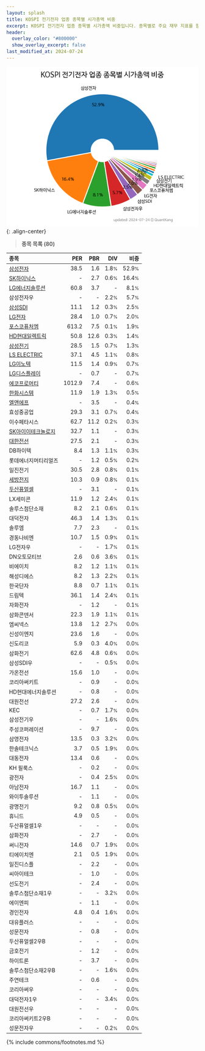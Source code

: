 ```yaml
---
layout: splash
title: KOSPI 전기전자 업종 종목별 시가총액 비중
excerpt: KOSPI 전기전자 업종 종목별 시가총액 비중입니다. 종목별로 주요 재무 지표를 함께 표시합니다.
header:
  overlay_color: "#800000"
  show_overlay_excerpt: false
last_modified_at: 2024-07-24
---
```



![KOSPI 전기전자 업종 종목별 시가총액 비중](/stats/sector/images/kospi_업종_전기전자_종목.png){: .align-center}


> **종목 목록 (80)**<a id="list"></a>

| **종목** | **PER** | **PBR** | **DIV** | **비중** |
| :------- | ------: | ------: | ------: | -------: |
| [삼성전자](/005930/) | 38.5 | 1.6 | 1.8<small>%</small> | 52.9<small>%</small> |
| [SK하이닉스](/000660/) | - | 2.7 | 0.6<small>%</small> | 16.4<small>%</small> |
| [LG에너지솔루션](/373220/) | 60.8 | 3.7 | - | 8.1<small>%</small> |
| 삼성전자우 | - | - | 2.2<small>%</small> | 5.7<small>%</small> |
| [삼성SDI](/006400/) | 11.1 | 1.2 | 0.3<small>%</small> | 2.5<small>%</small> |
| [LG전자](/066570/) | 28.4 | 1.0 | 0.7<small>%</small> | 2.0<small>%</small> |
| [포스코퓨처엠](/003670/) | 613.2 | 7.5 | 0.1<small>%</small> | 1.9<small>%</small> |
| [HD현대일렉트릭](/267260/) | 50.8 | 12.6 | 0.3<small>%</small> | 1.4<small>%</small> |
| [삼성전기](/009150/) | 28.5 | 1.5 | 0.7<small>%</small> | 1.3<small>%</small> |
| [LS ELECTRIC](/010120/) | 37.1 | 4.5 | 1.1<small>%</small> | 0.8<small>%</small> |
| [LG이노텍](/011070/) | 11.5 | 1.4 | 0.9<small>%</small> | 0.7<small>%</small> |
| [LG디스플레이](/034220/) | - | 0.7 | - | 0.7<small>%</small> |
| [에코프로머티](/450080/) | 1012.9 | 7.4 | - | 0.6<small>%</small> |
| [한화시스템](/272210/) | 11.9 | 1.9 | 1.3<small>%</small> | 0.5<small>%</small> |
| [엘앤에프](/066970/) | - | 3.5 | - | 0.4<small>%</small> |
| 효성중공업 | 29.3 | 3.1 | 0.7<small>%</small> | 0.4<small>%</small> |
| 이수페타시스 | 62.7 | 11.2 | 0.2<small>%</small> | 0.3<small>%</small> |
| [SK아이이테크놀로지](/361610/) | 32.7 | 1.1 | - | 0.3<small>%</small> |
| [대한전선](/001440/) | 27.5 | 2.1 | - | 0.3<small>%</small> |
| DB하이텍 | 8.4 | 1.3 | 1.1<small>%</small> | 0.3<small>%</small> |
| 롯데에너지머티리얼즈 | - | 1.2 | 0.5<small>%</small> | 0.2<small>%</small> |
| 일진전기 | 30.5 | 2.8 | 0.8<small>%</small> | 0.1<small>%</small> |
| [세방전지](/004490/) | 10.3 | 0.9 | 0.8<small>%</small> | 0.1<small>%</small> |
| [두산퓨얼셀](/336260/) | - | 3.1 | - | 0.1<small>%</small> |
| LX세미콘 | 11.9 | 1.2 | 2.4<small>%</small> | 0.1<small>%</small> |
| 솔루스첨단소재 | 8.2 | 2.1 | 0.6<small>%</small> | 0.1<small>%</small> |
| 대덕전자 | 46.3 | 1.4 | 1.3<small>%</small> | 0.1<small>%</small> |
| 솔루엠 | 7.7 | 2.3 | - | 0.1<small>%</small> |
| 경동나비엔 | 10.7 | 1.5 | 0.9<small>%</small> | 0.1<small>%</small> |
| LG전자우 | - | - | 1.7<small>%</small> | 0.1<small>%</small> |
| DN오토모티브 | 2.6 | 0.6 | 3.6<small>%</small> | 0.1<small>%</small> |
| 비에이치 | 8.2 | 1.2 | 1.1<small>%</small> | 0.1<small>%</small> |
| 해성디에스 | 8.2 | 1.3 | 2.2<small>%</small> | 0.1<small>%</small> |
| 한국단자 | 8.8 | 0.7 | 1.1<small>%</small> | 0.1<small>%</small> |
| 드림텍 | 36.1 | 1.4 | 2.4<small>%</small> | 0.1<small>%</small> |
| 자화전자 | - | 1.2 | - | 0.1<small>%</small> |
| 삼화콘덴서 | 22.3 | 1.9 | 1.1<small>%</small> | 0.1<small>%</small> |
| 엠씨넥스 | 13.8 | 1.2 | 2.7<small>%</small> | 0.0<small>%</small> |
| 신성이엔지 | 23.6 | 1.6 | - | 0.0<small>%</small> |
| 신도리코 | 5.9 | 0.3 | 4.0<small>%</small> | 0.0<small>%</small> |
| 삼화전기 | 62.6 | 4.8 | 0.6<small>%</small> | 0.0<small>%</small> |
| 삼성SDI우 | - | - | 0.5<small>%</small> | 0.0<small>%</small> |
| 가온전선 | 15.6 | 1.0 | - | 0.0<small>%</small> |
| 코리아써키트 | - | 0.9 | - | 0.0<small>%</small> |
| HD현대에너지솔루션 | - | 0.8 | - | 0.0<small>%</small> |
| 대원전선 | 27.2 | 2.6 | - | 0.0<small>%</small> |
| KEC | - | 0.7 | 1.7<small>%</small> | 0.0<small>%</small> |
| 삼성전기우 | - | - | 1.6<small>%</small> | 0.0<small>%</small> |
| 주성코퍼레이션 | - | 9.7 | - | 0.0<small>%</small> |
| 삼영전자 | 13.5 | 0.3 | 3.2<small>%</small> | 0.0<small>%</small> |
| 한솔테크닉스 | 3.7 | 0.5 | 1.9<small>%</small> | 0.0<small>%</small> |
| 대동전자 | 13.4 | 0.6 | - | 0.0<small>%</small> |
| KH 필룩스 | - | 0.2 | - | 0.0<small>%</small> |
| 광전자 | - | 0.4 | 2.5<small>%</small> | 0.0<small>%</small> |
| 아남전자 | 16.7 | 1.1 | - | 0.0<small>%</small> |
| 와이투솔루션 | - | 1.1 | - | 0.0<small>%</small> |
| 광명전기 | 9.2 | 0.8 | 0.5<small>%</small> | 0.0<small>%</small> |
| 휴니드 | 4.9 | 0.5 | - | 0.0<small>%</small> |
| 두산퓨얼셀1우 | - | - | - | 0.0<small>%</small> |
| 삼화전자 | - | 2.7 | - | 0.0<small>%</small> |
| 써니전자 | 14.6 | 0.7 | 1.9<small>%</small> | 0.0<small>%</small> |
| 티에이치엔 | 2.1 | 0.5 | 1.9<small>%</small> | 0.0<small>%</small> |
| 일진디스플 | - | 2.2 | - | 0.0<small>%</small> |
| 씨아이테크 | - | 1.0 | - | 0.0<small>%</small> |
| 선도전기 | - | 2.4 | - | 0.0<small>%</small> |
| 솔루스첨단소재1우 | - | - | 3.2<small>%</small> | 0.0<small>%</small> |
| 에이엔피 | - | 1.1 | - | 0.0<small>%</small> |
| 경인전자 | 4.8 | 0.4 | 1.6<small>%</small> | 0.0<small>%</small> |
| 대유플러스 | - | - | - | 0.0<small>%</small> |
| 성문전자 | - | 0.8 | - | 0.0<small>%</small> |
| 두산퓨얼셀2우B | - | - | - | 0.0<small>%</small> |
| 금호전기 | - | 1.2 | - | 0.0<small>%</small> |
| 하이트론 | - | 3.7 | - | 0.0<small>%</small> |
| 솔루스첨단소재2우B | - | - | 1.6<small>%</small> | 0.0<small>%</small> |
| 주연테크 | - | 0.6 | - | 0.0<small>%</small> |
| 코리아써우 | - | - | - | 0.0<small>%</small> |
| 대덕전자1우 | - | - | 3.4<small>%</small> | 0.0<small>%</small> |
| 대원전선우 | - | - | - | 0.0<small>%</small> |
| 코리아써키트2우B | - | - | - | 0.0<small>%</small> |
| 성문전자우 | - | - | 0.2<small>%</small> | 0.0<small>%</small> |

{% include commons/footnotes.md %}